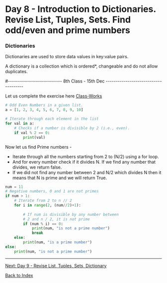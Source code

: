 
# Day 8 - Introduction to Dictionaries. Revise List, Tuples, Sets. Find odd/even and prime numbers 

### Dictionaries
Dictionaries are used to store data values in key:value pairs.

A dictionary is a collection which is ordered*, changeable and do not allow duplicates.

#--------------------------- 8th Class - 15th Dec -------------------------------------

Let us complete the exercise here [Class-Works](https://app.edublocks.org/project/2PgJC1xT7FQhR35obp4zUBMNNFh1/m96OSCNxN3P3kN1h3V0y)

```python
# Odd Even Numbers in a given list. 
a = [1, 2, 3, 4, 5, 6, 7, 8, 9, 10]

# Iterate through each element in the list
for val in a:  
    # Checks if a number is divisible by 2 (i.e., even).
    if val % 2 == 0:
        print(val)
```

Now let us find Prime numbers -
- Iterate through all the numbers starting from 2 to (N/2) using a for loop. 
- And for every number check if it divides N. If we find any number that divides, we return false.
- If we did not find any number between 2 and N/2 which divides N then it means that N is prime and we will return True.

``` python
num = 11
# Negative numbers, 0 and 1 are not primes
if num > 1:
    # Iterate from 2 to n // 2
    for i in range(2, (num//2)+1):
      
        # If num is divisible by any number between
        # 2 and n / 2, it is not prime
        if (num % i) == 0:
            print(num, "is not a prime number")
            break
    else:
        print(num, "is a prime number")
else:
    print(num, "is not a prime number")
```


------
[Next: Day 9 - Revise List, Tuples, Sets, Dictionary](09-day09.md)

[Back to Index](index.md)